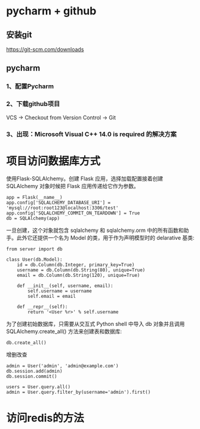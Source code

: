 # pycharm + github

## 安装git
https://git-scm.com/downloads


## pycharm
### 1、配置Pycharm

### 2、下载github项目
VCS → Checkout from Version Control → Git

### 3、出现：Microsoft Visual C++ 14.0 is required 的解决方案


# 项目访问数据库方式
使用Flask-SQLAlchemy。创建 Flask 应用，选择加载配置接着创建 SQLAlchemy 对象时候把 Flask 应用传递给它作为参数。
```
app = Flask(__name__)
app.config['SQLALCHEMY_DATABASE_URI'] = 'mysql://root:root123@localhost:3306/test'
app.config['SQLALCHEMY_COMMIT_ON_TEARDOWN'] = True
db = SQLAlchemy(app)
```
一旦创建，这个对象就包含 sqlalchemy 和 sqlalchemy.orm 中的所有函数和助手。此外它还提供一个名为 Model 的类，用于作为声明模型时的 delarative 基类:
```
from server import db

class User(db.Model):
    id = db.Column(db.Integer, primary_key=True)
    username = db.Column(db.String(80), unique=True)
    email = db.Column(db.String(120), unique=True)

    def __init__(self, username, email):
        self.username = username
        self.email = email

    def __repr__(self):
        return '<User %r>' % self.username
```
为了创建初始数据库，只需要从交互式 Python shell 中导入 db 对象并且调用 SQLAlchemy.create_all() 方法来创建表和数据库:
```
db.create_all()
```
增删改查
```
admin = User('admin', 'admin@example.com')
db.session.add(admin)
db.session.commit()

users = User.query.all()
admin = User.query.filter_by(username='admin').first()
```


# 访问redis的方法


